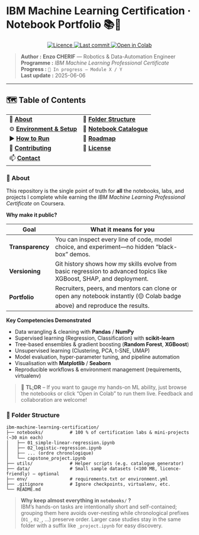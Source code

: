 
# IBM Machine Learning Certification · Notebook Portfolio 📚🤖

<p align="center">
  <a href="LICENSE">
    <img alt="Licence"
         src="https://img.shields.io/github/license/enzocherif/ibm-machine-learning-certification?style=flat-square">
  </a>
  <a href="https://github.com/enzocherif/ibm-machine-learning-certification">
    <img alt="Last commit"
         src="https://img.shields.io/github/last-commit/enzocherif/ibm-machine-learning-certification?style=flat-square">
  </a>
  <a href="https://colab.research.google.com/github/enzocherif/ibm-machine-learning-certification">
    <img alt="Open in Colab"
         src="https://img.shields.io/badge/⚡%20Open%20in%20Colab-yellow?logo=google-colab&style=flat-square">
  </a>
</p>

> **Author :** **Enzo CHERIF** — Robotics & Data-Automation Engineer  
> **Programme :** *IBM Machine Learning Professional Certificate*  
> **Progress :** `🏃 In progress — Module X / Y`  
> **Last update :** 2025-06-06


---

## 🗺️ Table of Contents

|   |   |
|---|---|
| 📖 **[About](#about)** | 📂 **[Folder Structure](#structure)** |
| ⚙️ **[Environment & Setup](#setup)** | 📑 **[Notebook Catalogue](#catalogue)** |
| ▶️ **[How to Run](#run)** | 🚀 **[Roadmap](#roadmap)** |
| 🤝 **[Contributing](#contributing)** | 📝 **[License](#license)** |
| 📫 **[Contact](#contact)** | |

<a id="about"></a>
### 📖 About

This repository is the single point of truth for **all** the notebooks, labs, and projects I complete while earning the *IBM Machine Learning Professional Certificate* on Coursera.

**Why make it public?**

| Goal | What it means for you |
|------|----------------------|
| **Transparency** | You can inspect every line of code, model choice, and experiment—no hidden “black-box” demos. |
| **Versioning** | Git history shows how my skills evolve from basic regression to advanced topics like XGBoost, SHAP, and deployment. |
| **Portfolio** | Recruiters, peers, and mentors can clone or open any notebook instantly (🟡 Colab badge above) and reproduce the results. |

**Key Competencies Demonstrated**

- Data wrangling & cleaning with **Pandas** / **NumPy**
- Supervised learning (Regression, Classification) with **scikit-learn**
- Tree-based ensembles & gradient boosting (**Random Forest**, **XGBoost**)
- Unsupervised learning (Clustering, PCA, t-SNE, UMAP)
- Model evaluation, hyper-parameter tuning, and pipeline automation
- Visualisation with **Matplotlib** / **Seaborn**
- Reproducible workflows & environment management (requirements, virtualenv)

> 📌 **TL;DR** – If you want to gauge my hands-on ML ability, just browse the notebooks or click “Open in Colab” to run them live. Feedback and collaboration are welcome!



<a id="structure"></a>
### 📂 Folder Structure

```text
ibm-machine-learning-certification/
├── notebooks/          # 100 % of certification labs & mini-projects (~30 min each)
│   ├── 01_simple-linear-regression.ipynb
│   ├── 02_logistic-regression.ipynb
│   ├── ... (ordre chronologique)
│   └── capstone_project.ipynb
├── utils/              # Helper scripts (e.g. catalogue generator)
├── data/               # Small sample datasets (<100 MB, licence-friendly) – optional
├── env/                # requirements.txt or environment.yml
├── .gitignore          # Ignore checkpoints, virtualenv, etc.
└── README.md
```

> **Why keep almost everything in `notebooks/` ?**  
> IBM’s hands-on tasks are intentionally short and self-contained; grouping them here avoids over-nesting while chronological prefixes (`01_`, `02_`, …) preserve order. Larger case studies stay in the same folder with a suffix like `_project.ipynb` for easy discovery.


